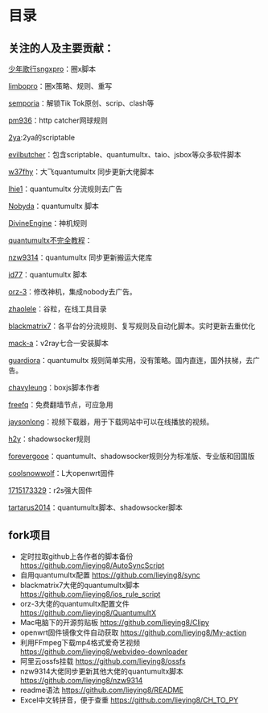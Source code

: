 # 目录
## 关注的人及主要贡献：
[少年歌行sngxpro](https://github.com/sngxpro)：圈x脚本

[limbopro](https://github.com/limbopro)：圈x策略、规则、重写

[semporia](https://github.com/Semporia)：解锁Tik Tok原创、scrip、clash等

[pm936](https://github.com/pm936/httpcatcher)：http catcher网球规则

[2ya](https://github.com/dompling/Scriptable):2ya的scriptable

[evilbutcher](https://github.com/evilbutcher?tab=repositories)：包含scriptable、quantumultx、taio、jsbox等众多软件脚本

[w37fhy](https://github.com/w37fhy/QuantumultX)：大飞quantumultx 同步更新大佬脚本

[lhie1](https://github.com/lhie1/Rules/tree/master)：quantumultx 分流规则去广告

[Nobyda](https://github.com/NobyDa/Script/tree/master)：quantumultx 脚本

[DivineEngine](https://github.com/DivineEngine)：神机规则

[quantumultx不完全教程](https://www.notion.so/Quantumult-X-1d32ddc6e61c4892ad2ec5ea47f00917)：

[nzw9314](https://github.com/nzw9314/QuantumultX/tree/master)：quantumultx 同步更新搬运大佬库

[id77](https://github.com/id77/QuantumultX)：quantumultx 脚本

[orz-3](https://github.com/Orz-3/QuantumultX)：修改神机，集成nobody去广告。

[zhaolele](https://github.com/zhaoolee/ChromeAppHeroes)：谷粒，在线工具目录

[blackmatrix7](https://github.com/blackmatrix7/ios_rule_script)：各平台的分流规则、复写规则及自动化脚本。实时更新去重优化

[mack-a](https://github.com/mack-a/v2ray-agent)：v2ray七合一安装脚本

[guardiora](https://github.com/guardiora/QuantumultX)：quantumultx 规则简单实用，没有策略。国内直连，国外扶梯，去广告。

[chavyleung](https://github.com/chavyleung/scripts)：boxjs脚本作者

[freefq](https://github.com/freefq/free)：免费翻墙节点，可应急用

[jaysonlong](https://github.com/jaysonlong/webvideo-downloader)：视频下载器，用于下载网站中可以在线播放的视频。

[h2y](https://github.com/h2y/Shadowrocket-ADBlock-Rules)：shadowsocker规则

[forevergooe](https://github.com/forevergooe/Profiles)：quantumult、shadowsocker规则分为标准版、专业版和回国版

[coolsnowwolf](https://github.com/coolsnowwolf/lede)：L大openwrt固件

[1715173329](https://github.com/1715173329/nanopi-r2s-openwrt)：r2s强大固件

[tartarus2014](https://github.com/Tartarus2014)：quantumultx脚本、shadowsocker脚本

## fork项目
- 定时拉取github上各作者的脚本备份 https://github.com/lieying8/AutoSyncScript
- 自用quantumultx配置 https://github.com/lieying8/sync
- blackmatrix7大佬的quantumultx脚本 https://github.com/lieying8/ios_rule_script 
- orz-3大佬的quantumultx配置文件 https://github.com/lieying8/QuantumultX 
- Mac电脑下的开源剪贴板 https://github.com/lieying8/Clipy 
- openwrt固件镜像文件自动获取 https://github.com/lieying8/My-action 
- 利用FFmpeg下载mp4格式爱奇艺视频 https://github.com/lieying8/webvideo-downloader 
- 阿里云ossfs挂载 https://github.com/lieying8/ossfs 
- nzw9314大佬同步更新其他大佬的quantumultx脚本 https://github.com/lieying8/nzw9314 
- readme语法 https://github.com/lieying8/README 
- Excel中文转拼音，便于查重 https://github.com/lieying8/CH_TO_PY 



